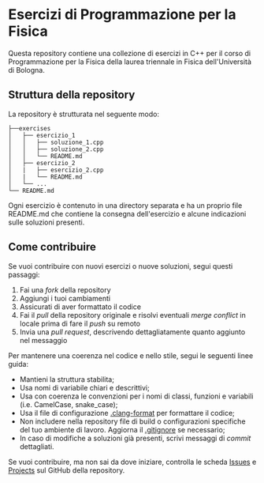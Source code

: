# Esercizi di Programmazione per la Fisica

Questa repository contiene una collezione di esercizi in C++ per il corso di Programmazione per la Fisica della laurea triennale in Fisica dell'Università di Bologna.

## Struttura della repository

La repository è strutturata nel seguente modo:

```
├──exercises
│   ├── esercizio_1
│   │   ├── soluzione_1.cpp
│   │   ├── soluzione_2.cpp
│   │   └── README.md
│   ├── esercizio_2
│   |   ├── esercizio_2.cpp
│   |   └── README.md
│   └── ...
└── README.md
```

Ogni esercizio è contenuto in una directory separata e ha un proprio file README.md che contiene la consegna dell'esercizio e alcune indicazioni sulle soluzioni presenti.

## Come contribuire

Se vuoi contribuire con nuovi esercizi o nuove soluzioni, segui questi passaggi:

1. Fai una *fork* della repository
1. Aggiungi i tuoi cambiamenti
1. Assicurati di aver formattato il codice
1. Fai il *pull* della repository originale e risolvi eventuali *merge conflict* in locale prima di fare il *push* su remoto
1. Invia una *pull request*, descrivendo dettagliatamente quanto aggiunto nel messaggio

Per mantenere una coerenza nel codice e nello stile, segui le seguenti linee guida:

- Mantieni la struttura stabilita;
- Usa nomi di variabile chiari e descrittivi;
- Usa con coerenza le convenzioni per i nomi di classi, funzioni e variabili (i.e. CamelCase, snake_case);
- Usa il file di configurazione [.clang-format](.clang-format) per formattare il codice;
- Non includere nella repository file di build o configurazioni specifiche del tuo ambiente di lavoro. Aggiorna il [.gitignore](.gitignore) se necessario;
- In caso di modifiche a soluzioni già presenti, scrivi messaggi di *commit* dettagliati.

Se vuoi contribuire, ma non sai da dove iniziare, controlla le scheda [Issues](https://github.com/Programmazione-per-la-Fisica/exercises/issues) e [Projects](https://github.com/Programmazione-per-la-Fisica/exercises/projects) sul GitHub della repository.
